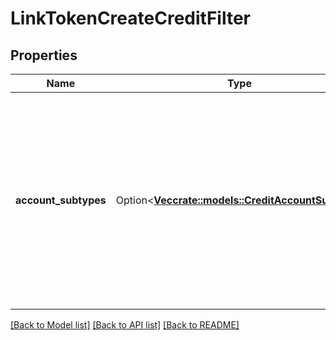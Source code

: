 # LinkTokenCreateCreditFilter

## Properties

Name | Type | Description | Notes
------------ | ------------- | ------------- | -------------
**account_subtypes** | Option<[**Vec<crate::models::CreditAccountSubtype>**](CreditAccountSubtype.md)> | An array of account subtypes to display in Link. If not specified, all account subtypes will be shown. For a full list of valid types and subtypes, see the [Account schema](https://plaid.com/docs/api/accounts#account-type-schema).  | [optional]

[[Back to Model list]](../README.md#documentation-for-models) [[Back to API list]](../README.md#documentation-for-api-endpoints) [[Back to README]](../README.md)


